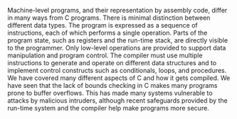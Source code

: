 Machine-level programs, and their representation by assembly code, differ in many ways from C programs. There is minimal distinction between different data types. The program is expressed as a sequence of instructions, each of which performs a single operation. Parts of the program state, such as registers and the run-time stack, are directly visible to the programmer. Only low-level operations are provided to support data manipulation and program control. The compiler must use multiple instructions to generate and operate on different data structures and to implement control constructs such as conditionals, loops, and procedures. We have covered many different aspects of C and how it gets compiled. We have seen that the lack of bounds checking in C makes many programs prone to buffer overflows. This has made many systems vulnerable to attacks by malicious intruders, although recent safeguards provided by the run-time system and the compiler help make programs more secure.


